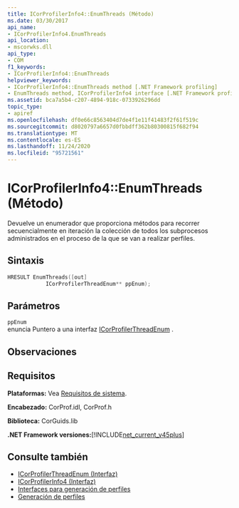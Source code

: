 ```yaml
---
title: ICorProfilerInfo4::EnumThreads (Método)
ms.date: 03/30/2017
api_name:
- ICorProfilerInfo4.EnumThreads
api_location:
- mscorwks.dll
api_type:
- COM
f1_keywords:
- ICorProfilerInfo4::EnumThreads
helpviewer_keywords:
- ICorProfilerInfo4::EnumThreads method [.NET Framework profiling]
- EnumThreads method, ICorProfilerInfo4 interface [.NET Framework profiling]
ms.assetid: bca7a5b4-c207-4894-918c-0733926296dd
topic_type:
- apiref
ms.openlocfilehash: df0e66c8563404d7de4f1e11f41483f2f61f519c
ms.sourcegitcommit: d8020797a6657d0fbbdff362b80300815f682f94
ms.translationtype: MT
ms.contentlocale: es-ES
ms.lasthandoff: 11/24/2020
ms.locfileid: "95721561"
---
```

# <a name="icorprofilerinfo4enumthreads-method"></a>ICorProfilerInfo4::EnumThreads (Método)

Devuelve un enumerador que proporciona métodos para recorrer secuencialmente en iteración la colección de todos los subprocesos administrados en el proceso de la que se van a realizar perfiles.  
  
## <a name="syntax"></a>Sintaxis  
  
```cpp  
HRESULT EnumThreads([out]  
            ICorProfilerThreadEnum** ppEnum);  
```  
  
## <a name="parameters"></a>Parámetros  

 `ppEnum`  
 enuncia Puntero a una interfaz [ICorProfilerThreadEnum](icorprofilerthreadenum-interface.md) .  
  
## <a name="remarks"></a>Observaciones  
  
## <a name="requirements"></a>Requisitos  

 **Plataformas:** Vea [Requisitos de sistema](../../get-started/system-requirements.md).  
  
 **Encabezado:** CorProf.idl, CorProf.h  
  
 **Biblioteca:** CorGuids.lib  
  
 **.NET Framework versiones:**[!INCLUDE[net_current_v45plus](../../../../includes/net-current-v45plus-md.md)]  
  
## <a name="see-also"></a>Consulte también

- [ICorProfilerThreadEnum (Interfaz)](icorprofilerthreadenum-interface.md)
- [ICorProfilerInfo4 (Interfaz)](icorprofilerinfo4-interface.md)
- [Interfaces para generación de perfiles](profiling-interfaces.md)
- [Generación de perfiles](index.md)
